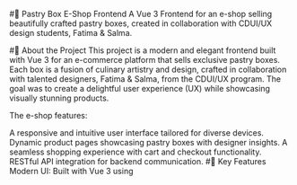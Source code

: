 #🍰 Pastry Box E-Shop Frontend
A Vue 3 Frontend for an e-shop selling beautifully crafted pastry boxes, created in collaboration with CDUI/UX design students, Fatima & Salma.

#🌟 About the Project
This project is a modern and elegant frontend built with Vue 3 for an e-commerce platform that sells exclusive pastry boxes. Each box is a fusion of culinary artistry and design, crafted in collaboration with talented designers, Fatima & Salma, from the CDUI/UX program. The goal was to create a delightful user experience (UX) while showcasing visually stunning products.

The e-shop features:

A responsive and intuitive user interface tailored for diverse devices.
Dynamic product pages showcasing pastry boxes with designer insights.
A seamless shopping experience with cart and checkout functionality.
RESTful API integration for backend communication.
#🚀 Key Features
Modern UI: Built with Vue 3 using <script setup> syntax for clarity and performance.
Dynamic Components: Interactive product galleries and designer profiles.
Smooth Animations: SCSS-enhanced transitions for an immersive experience.
API Integration: Communicates seamlessly with the backend using Axios.
Localization Ready: Built to accommodate multiple languages for a global audience.
Accessibility First: Ensures usability for all, including visually impaired users.
#🛠️ Tech Stack
Frontend Framework: Vue 3
Styling: SCSS
API Calls: Axios
Build Tool: Vue-x
Version Control: Git
#👩‍💻 Project Goals
This project was an opportunity to:

Showcase my frontend development expertise in a professional context.
Collaborate with UI/UX designers to align aesthetic and functional goals.
Build an end-to-end user-centric e-commerce experience.
#🎨 Design Collaboration
The UI/UX designs for this project were created by Fatima and Salma, talented design students from the CDUI/UX program. Their vision was to merge modern web design principles with the aesthetic of high-end pastry branding. The designs emphasize:

Sophisticated color palettes.
Clean, intuitive layout structures.
Engaging micro-interactions.
#🛍️ How to Run the Project
Clone the repository:
git clone https://github.com/Mariaescapereality/ateliersucre_front.git
cd ateliersucre_front
Install dependencies:
npm install
Run the development server:
npm run dev
Open in your browser:
Navigate to http://localhost:8080 to explore the project.
#🖥️ API Integration
This frontend is designed to work with a custom e-shop backend API.

Backend Repository: ateliersucre_backend
#📚 What I Learned
Through this project, I:

Strengthened my Vue 3 development skills, particularly with the <script setup> syntax.
Collaborated effectively with designers to bring UI/UX concepts to life.
Enhanced my understanding of e-commerce workflows, from browsing to checkout.
Built a scalable architecture for future expansions.
#✨ Why Hire Me?
I am passionate about crafting engaging web experiences that balance functionality and aesthetics.
I thrive in collaborative environments, bridging the gap between design and development.
My code is clean, scalable, and well-documented, ensuring long-term maintainability.
I’m excited to bring my skills and creativity to your team. Let’s build something amazing together! 🚀

#📩 Contact Me
If you’re impressed by my work and want to discuss opportunities, feel free to reach out:

Email: tretyak.ma.88@gmail.com
LinkedIn: https://www.linkedin.com/in/mariiawemeaux/
#🙌 Acknowledgments
Special thanks to Fatima and Salma for their stunning designs and creative input. Your vision truly elevated this project!
